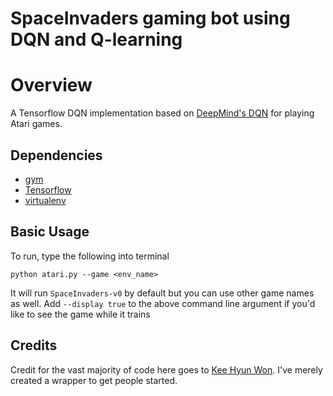 # SpaceInvaders gaming bot using DQN and Q-learning

Overview
====
A Tensorflow DQN implementation based on [DeepMind's DQN](https://storage.googleapis.com/deepmind-data/assets/papers/DeepMindNature14236Paper.pdf) for playing Atari games.


## Dependencies
- [gym](https://gym.openai.com)
- [Tensorflow](https://www.tensorflow.org)
- [virtualenv](https://virtualenv.pypa.io/en/latest/installation.html)

## Basic Usage
To run, type the following into terminal

`python atari.py --game <env_name>`

It will run `SpaceInvaders-v0` by default but you can use other game names as well. Add `--display true` to the above command line argument if you'd like to see the game while it trains

## Credits
Credit for the vast majority of code here goes to [Kee Hyun Won](https://github.com/kihyunwon). I've merely created a wrapper to get people started.
